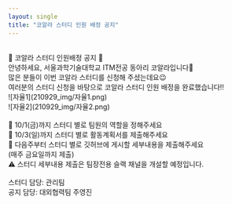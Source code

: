 ```yaml
---
layout: single
title: "코알라 스터디 인원 배정 공지"
---
```

<br>
 🐨 코알라 스터디 인원배정 공지 🐨<br>
안녕하세요, 서울과학기술대학교 ITM전공 동아리 코알라입니다🙂<br>
많은 분들이 이번 코알라 스터디를 신청해 주셨는데요😉 <br>
여러분의 스터디 신청을 바탕으로 코알라 스터디 인원 배정을 완료했습니다!! <br>
![자율1](210929_img/자율1.png)<br>
![자율2](210929_img/자율2.png)<br>
<br>
📍 10/1(금)까지 스터디 별로 팀원의 역할을 정해주세요<br>
📍 10/3(일)까지 스터디 별로 활동계획서를 제출해주세요<br>
📍 다음주부터 스터디 별로 깃허브에 게시할 세부내용을 제출해주세요<br>
(매주 금요일까지 제출)<br>
⚠ 스터디 세부내용 제출은 팀장전용 슬랙 채널을 개설할 예정입니다.<br>
<br>
스터디 담당: 관리팀 <br> 
공지 담당: 대외협력팀 주영진<br>
